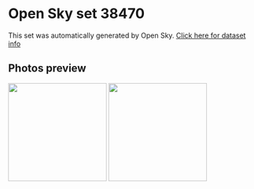 # Open Sky set 38470
This set was automatically generated by Open Sky.
[Click here for dataset info](https://github.com/awesomelewis2007/opensky/blob/master/dataset/38470/info.json)
## Photos preview
<img src="https://raw.githubusercontent.com/awesomelewis2007/opensky/master/dataset/38470/photos.gif" width="200px"/>
<img src="https://raw.githubusercontent.com/awesomelewis2007/opensky/master/dataset/38470/photos_bw.gif" width="200px"/>
